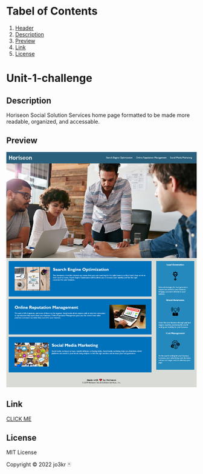 # Tabel of Contents
1. [Header](#unit-1-challenge)
2. [Description](#description)
3. [Preview](#preview)
4. [Link](#link)
5. [License](#license)
#
# Unit-1-challenge
## Description
Horiseon Social Solution Services home page formatted to be made more readable, organized, and accessable.

## Preview
<img src="./assets/images/img-preview-challenge-1-horiseon.png" alt= "Horiseon webpage challenge preview">

## Link
<a href="https://jo3kr.github.io/horiseon-unit-1-challenge-html/">CLICK ME</a>

## License
 MIT License

Copyright &copy; 2022 jo3kr &#127183;